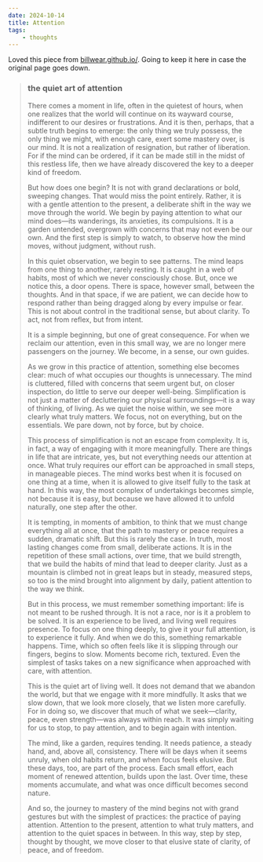 ```yaml
---
date: 2024-10-14
title: Attention
tags:
    - thoughts 
---
```


Loved this piece from [billwear.github.io/](https://billwear.github.io/art-of-attention.html).
Going to keep it here in case the original page goes down.

> ### the quiet art of attention
> 
> There comes a moment in life, often in the quietest of hours, when one realizes that the world will continue on its wayward course, indifferent to our desires or frustrations. And it is then, perhaps, that a subtle truth begins to emerge: the only thing we truly possess, the only thing we might, with enough care, exert some mastery over, is our mind. It is not a realization of resignation, but rather of liberation. For if the mind can be ordered, if it can be made still in the midst of this restless life, then we have already discovered the key to a deeper kind of freedom.
> 
> But how does one begin? It is not with grand declarations or bold, sweeping changes. That would miss the point entirely. Rather, it is with a gentle attention to the present, a deliberate shift in the way we move through the world. We begin by paying attention to what our mind does—its wanderings, its anxieties, its compulsions. It is a garden untended, overgrown with concerns that may not even be our own. And the first step is simply to watch, to observe how the mind moves, without judgment, without rush.
> 
> In this quiet observation, we begin to see patterns. The mind leaps from one thing to another, rarely resting. It is caught in a web of habits, most of which we never consciously chose. But, once we notice this, a door opens. There is space, however small, between the thoughts. And in that space, if we are patient, we can decide how to respond rather than being dragged along by every impulse or fear. This is not about control in the traditional sense, but about clarity. To act, not from reflex, but from intent.
>
> It is a simple beginning, but one of great consequence. For when we reclaim our attention, even in this small way, we are no longer mere passengers on the journey. We become, in a sense, our own guides.
>
> As we grow in this practice of attention, something else becomes clear: much of what occupies our thoughts is unnecessary. The mind is cluttered, filled with concerns that seem urgent but, on closer inspection, do little to serve our deeper well-being. Simplification is not just a matter of decluttering our physical surroundings—it is a way of thinking, of living. As we quiet the noise within, we see more clearly what truly matters. We focus, not on everything, but on the essentials. We pare down, not by force, but by choice.
>
> This process of simplification is not an escape from complexity. It is, in fact, a way of engaging with it more meaningfully. There are things in life that are intricate, yes, but not everything needs our attention at once. What truly requires our effort can be approached in small steps, in manageable pieces. The mind works best when it is focused on one thing at a time, when it is allowed to give itself fully to the task at hand. In this way, the most complex of undertakings becomes simple, not because it is easy, but because we have allowed it to unfold naturally, one step after the other.
>
> It is tempting, in moments of ambition, to think that we must change everything all at once, that the path to mastery or peace requires a sudden, dramatic shift. But this is rarely the case. In truth, most lasting changes come from small, deliberate actions. It is in the repetition of these small actions, over time, that we build strength, that we build the habits of mind that lead to deeper clarity. Just as a mountain is climbed not in great leaps but in steady, measured steps, so too is the mind brought into alignment by daily, patient attention to the way we think.
>
> But in this process, we must remember something important: life is not meant to be rushed through. It is not a race, nor is it a problem to be solved. It is an experience to be lived, and living well requires presence. To focus on one thing deeply, to give it your full attention, is to experience it fully. And when we do this, something remarkable happens. Time, which so often feels like it is slipping through our fingers, begins to slow. Moments become rich, textured. Even the simplest of tasks takes on a new significance when approached with care, with attention.
>
> This is the quiet art of living well. It does not demand that we abandon the world, but that we engage with it more mindfully. It asks that we slow down, that we look more closely, that we listen more carefully. For in doing so, we discover that much of what we seek—clarity, peace, even strength—was always within reach. It was simply waiting for us to stop, to pay attention, and to begin again with intention.
>
> The mind, like a garden, requires tending. It needs patience, a steady hand, and, above all, consistency. There will be days when it seems unruly, when old habits return, and when focus feels elusive. But these days, too, are part of the process. Each small effort, each moment of renewed attention, builds upon the last. Over time, these moments accumulate, and what was once difficult becomes second nature.
>
> And so, the journey to mastery of the mind begins not with grand gestures but with the simplest of practices: the practice of paying attention. Attention to the present, attention to what truly matters, and attention to the quiet spaces in between. In this way, step by step, thought by thought, we move closer to that elusive state of clarity, of peace, and of freedom.